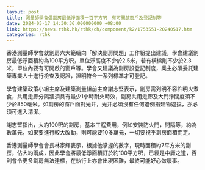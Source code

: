 ```yaml
---
layout: post
title: 測量師學會倡劏房最低淨面積一百平方呎　有可開啟窗戶及登記制等
date: 2024-05-17 14:30:36.000000000 +08:00
link: https://news.rthk.hk/rthk/ch/component/k2/1753551-20240517.htm
categories: rthk
---
```


香港測量師學會就劏房六大範疇向「解決劏房問題」工作組提出建議，學會建議劏房最低淨面積約為100平方呎，單位淨高度不少於2.5米，若有橫樑則不少於2.3米，單位內要有可開啟的窗戶等。學會又建議為劏房設登記制度，業主必須委託建築專業人士進行檢查及認證，證明符合一系列標準才可登記。

學會建築政策小組主席及建築測量組前主席謝志堅表示，劏房需列明不容許明火煮食，共用走廊分隔牆須具有最少1小時耐火時效，劏房共用走廊及大門淨闊度須不少於850毫米。如劏房的窗戶面對光井，光井必須沒有任何違例搭建物遮擋，亦必須可進入清潔。

謝志堅指出，大約100呎的劏房，基本工程費用，例如安裝防火門，間隔等，約為數萬元，如果要進行較大改動，則可能要10多萬元，一切要視乎劏房面積而定。

香港測量師學會會長林家輝表示，根據他掌握的數字，現時面積約7平方米的劏房，佔大約兩成，因此學會將最低淨面積訂於約100平方呎，已經是中庸之道，否則會令更多劏房無法達標，在執行上亦會出現困難，最終可能好心做壞事。
